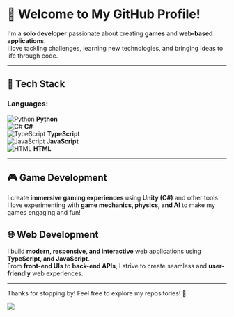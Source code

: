 # 👋 Welcome to My GitHub Profile!

I'm a **solo developer** passionate about creating **games** and **web-based applications**.  
I love tackling challenges, learning new technologies, and bringing ideas to life through code.

---

## 🚀 Tech Stack  

### Languages:  
![Python](https://img.shields.io/badge/Python-3776AB?style=for-the-badge&logo=python&logoColor=white) **Python**  
![C#](https://img.shields.io/badge/C%23-239120?style=for-the-badge&logo=csharp&logoColor=white) **C#**  
![TypeScript](https://img.shields.io/badge/TypeScript-3178C6?style=for-the-badge&logo=typescript&logoColor=white) **TypeScript**  
![JavaScript](https://img.shields.io/badge/JavaScript-F7DF1E?style=for-the-badge&logo=javascript&logoColor=black) **JavaScript**  
![HTML](https://img.shields.io/badge/HTML5-E34F26?style=for-the-badge&logo=html5&logoColor=white) **HTML**    

---

## 🎮 Game Development  

I create **immersive gaming experiences** using **Unity (C#)** and other tools.  
I love experimenting with **game mechanics, physics, and AI** to make my games engaging and fun!  

## 🌐 Web Development  

I build **modern, responsive, and interactive** web applications using **TypeScript, and JavaScript**.  
From **front-end UIs** to **back-end APIs**, I strive to create seamless and **user-friendly** web experiences.  

---

Thanks for stopping by! Feel free to explore my repositories! 🚀  


<img src="https://count.getloli.com/@SoloDevUnity?name=SoloDevUnity&theme=gelbooru-h&padding=7&offset=0&align=top&scale=1&pixelated=1&darkmode=auto" />
